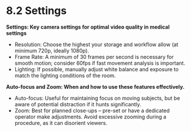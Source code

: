 # 8.2 Settings

**Settings: Key camera settings for optimal video quality in medical settings**

* Resolution: Choose the highest your storage and workflow allow (at minimum 720p, ideally 1080p).
* Frame Rate: A minimum of 30 frames per second is necessary for smooth motion; consider 60fps if fast movement analysis is important.
* Lighting: If possible, manually adjust white balance and exposure to match the lighting conditions of the room.

**Auto-focus and Zoom: When and how to use these features effectively.**

* Auto-focus: Useful for maintaining focus on moving subjects, but be aware of potential distraction if it hunts significantly.
* Zoom: Best for planned close-ups – pre-set or have a dedicated operator make adjustments. Avoid excessive zooming during a procedure, as it can disorient viewers.
